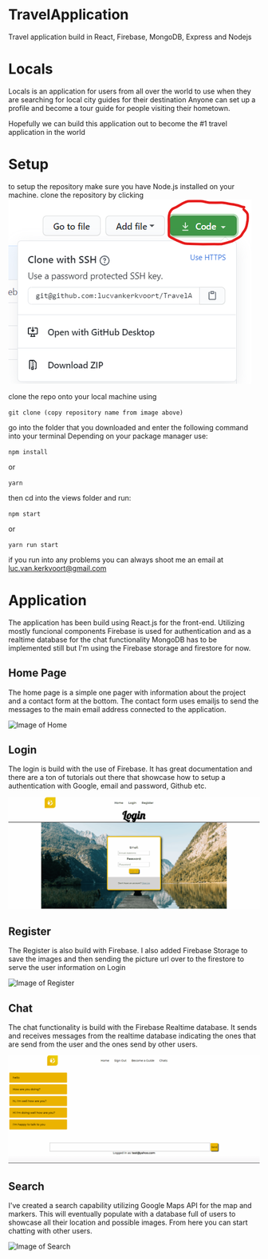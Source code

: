 # TravelApplication
Travel application build in React, Firebase, MongoDB, Express and Nodejs

# Locals

Locals is an application for users from all over the world to use when they are searching for local city guides for their destination
Anyone can set up a profile and become a tour guide for people visiting their hometown.

Hopefully we can build this application out to become the #1 travel application in the world

# Setup

to setup the repository make sure you have Node.js installed on your machine.
clone the repository by clicking 
![Image of git clone](https://github.com/lucvankerkvoort/TravelApplication/blob/master/Screenshot%202020-09-14%20161822.png)

clone the repo onto your local machine using 

`git clone (copy repository name from image above)`

go into the folder that you downloaded and enter the following command into your terminal
Depending on your package manager use:

`npm install`

or

`yarn`

then cd into the views folder and run:

`npm start`

or

`yarn run start`

if you run into any problems you can always shoot me an email at luc.van.kerkvoort@gmail.com

# Application

The application has been build using React.js for the front-end. Utilizing mostly funcional components
Firebase is used for authentication and as a realtime database for the chat functionality
MongoDB has to be implemented still but I'm using the Firebase storage and firestore for now.

## Home Page

The home page is a simple one pager with information about the project and a contact form at the bottom.
The contact form uses emailjs to send the messages to the main email address connected to the application.


![Image of Home](https://github.com/lucvankerkvoort/TravelApplication/blob/master/home.gif)

## Login

The login is build with the use of Firebase. It has great documentation and there are a ton of tutorials out there that showcase how to setup a authentication with Google, email and password, Github etc.

![Image of Login](https://github.com/lucvankerkvoort/TravelApplication/blob/master/Login.gif)


## Register

The Register is also build with Firebase. I also added Firebase Storage to save the images and then sending the picture url over to the firestore to serve the user information on Login


![Image of Register](https://github.com/lucvankerkvoort/TravelApplication/blob/master/register.gif)

## Chat
The chat functionality is build with the Firebase Realtime database. 
It sends and receives messages from the realtime database indicating the ones that are send from the user and the ones send by other users.


![Image of Chat](https://github.com/lucvankerkvoort/TravelApplication/blob/master/chat.gif)

## Search
I've created a search capability utilizing Google Maps API for the map and markers. 
This will eventually populate with a database full of users to showcase all their location and possible images.
From here you can start chatting with other users.


![Image of Search](https://github.com/lucvankerkvoort/TravelApplication/blob/master/search.gif)



